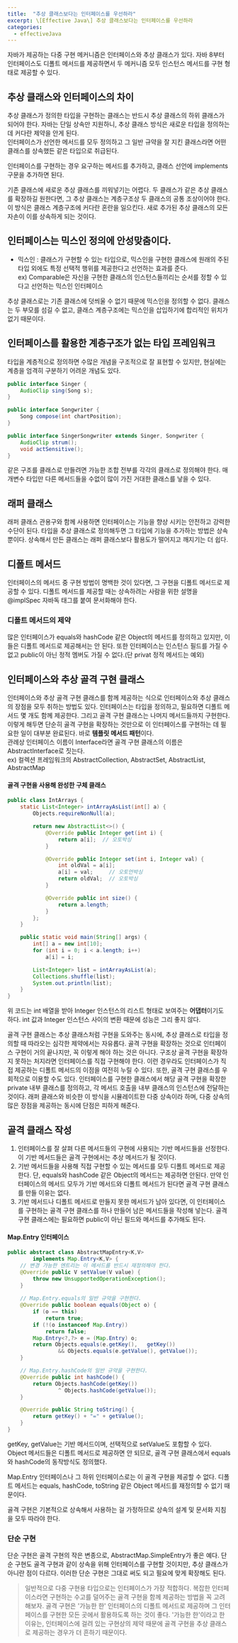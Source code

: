 ```yaml
---
title:  "추상 클래스보다는 인터페이스를 우선하라"
excerpt: \[Effective Java\] 추상 클래스보다는 인터페이스를 우선하라
categories:
  - effectiveJava
---
```


자바가 제공하는 다중 구현 메커니즘은 인터페이스와 추상 클래스가 있다. 자바 8부터 인터페이스도 디폴트 메서드를 제공하면서 두 메커니즘 모두 인스턴스 메서드를 구현 형태로 제공할 수 있다.

## 추상 클래스와 인터페이스의 차이
추상 클래스가 정의한 타입을 구현하는 클래스는 반드시 추상 클래스의 하위 클래스가 되어야 한다. 자바는 단일 상속만 지원하니, 추상 클래스 방식은 새로운 타입을 정의하는 데 커다란 제약을 안게 된다.  
인터페이스가 선언한 메서드를 모두 정의하고 그 일반 규약을 잘 지킨 클래스라면 어떤 클래스를 상속했든 같은 타입으로 취급된다.

인터페이스를 구현하는 경우 요구하는 메서드를 추가하고, 클래스 선언에 implements 구문을 추가하면 된다.  

기존 클래스에 새로운 추상 클래스를 끼워넣기는 어렵다. 두 클래스가 같은 추상 클래스를 확장하길 원한다면, 그 추상 클래스는 계층구조상 두 클래스의 공통 조상이어야 한다. 이 방식은 클래스 계층구조에 커다란 혼란을 일으킨다. 새로 추가된 추상 클래스의 모든 자손이 이를 상속하게 되는 것이다.

## 인터페이스는 믹스인 정의에 안성맞춤이다.
- 믹스인 : 클래스가 구현할 수 있는 타입으로, 믹스인을 구현한 클래스에 원래의 주된 타입 외에도 특정 선택적 행위를 제공한다고 선언하는 효과를 준다.  
ex) Comparable은 자신을 구현한 클래스의 인스턴스들끼리는 순서를 정할 수 있다고 선언하는 믹스인 인터페이스

추상 클래스로는 기존 클래스에 덧씌울 수 없기 때문에 믹스인을 정의할 수 없다. 클래스는 두 부모를 섬길 수 없고, 클래스 계층구조에는 믹스인을 삽입하기에 합리적인 위치가 없기 때문이다.

## 인터페이스를 활용한 계층구조가 없는 타입 프레임워크
타입을 계층적으로 정의하면 수많은 개념을 구조적으로 잘 표현할 수 있지만, 현실에는 계층을 엄격히 구분하기 어려운 개념도 있다.

  
```java
public interface Singer {
    AudioClip sing(Song s);
}

public interface Songwriter {
    Song compose(int chartPosition);
}

```  

  
```java
public interface SingerSongwriter extends Singer, Songwriter {
    AudioClip strum();
    void actSensitive();
}
```  

같은 구조를 클래스로 만들려면 가능한 조합 전부를 각각의 클래스로 정의해야 한다. 매개변수 타입만 다른 메서드들을 수없이 많이 가진 거대한 클래스를 낳을 수 있다.

## 래퍼 클래스
래퍼 클래스 관용구와 함께 사용하면 인터페이스는 기능을 향상 시키는 안전하고 강력한 수단이 된다. 타입을 추상 클래스로 정의해두면 그 타입에 기능을 추가하는 방법은 상속뿐이다. 상속해서 만든 클래스는 래퍼 클래스보다 활용도가 떨어지고 깨지기는 더 쉽다.  

## 디폴트 메서드
인터페이스의 메서드 중 구현 방법이 명백한 것이 있다면, 그 구현을 디폴트 메서드로 제공할 수 있다. 디폴트 메서드를 제공할 때는 상속하려는 사람을 위한 설명을 @implSpec 자바독 태그를 붙여 문서화해야 한다.  

### 디폴트 메서드의 제약
많은 인터페이스가 equals와 hashCode 같은 Object의 메서드를 정의하고 있지만, 이들은 디폴트 메서드로 제공해서는 안 된다. 또한 인터페이스는 인스턴스 필드를 가질 수 없고 public이 아닌 정적 멤버도 가질 수 없다.(단 privat 정적 메서드는 예외)

## 인터페이스와 추상 골격 구현 클래스
인터페이스와 추상 골격 구현 클래스를 함께 제공하는 식으로 인터페이스와 추상 클래스의 장점을 모두 취하는 방법도 있다. 인터페이스는 타입을 정의하고, 필요하면 디폴트 메서드 몇 개도 함께 제공한다. 그리고 골격 구현 클래스는 나머지 메서드들까지 구현한다. 이렇게 해두면 단순히 골격 구현을 확장하는 것만으로 이 인터페이스를 구현하는 데 필요한 일이 대부분 완료된다. 바로 **템플릿 메서드 패턴**이다.  
관례상 인터페이스 이름이 Interface라면 골격 구현 클래스의 이름은 AbstractInterface로 짓는다.  
ex) 컬렉션 프레임워크의 AbstractCollection, AbstractSet, AbstractList, AbstractMap

#### 골격 구현을 사용해 완성한 구체 클래스
  
```java
public class IntArrays {
    static List<Integer> intArrayAsList(int[] a) {
        Objects.requireNonNull(a);

        return new AbstractList<>() {
            @Override public Integer get(int i) {
                return a[i];  // 오토박싱
            }

            @Override public Integer set(int i, Integer val) {
                int oldVal = a[i];
                a[i] = val;     // 오토언박싱
                return oldVal;  // 오토박싱
            }

            @Override public int size() {
                return a.length;
            }
        };
    }

    public static void main(String[] args) {
        int[] a = new int[10];
        for (int i = 0; i < a.length; i++)
            a[i] = i;

        List<Integer> list = intArrayAsList(a);
        Collections.shuffle(list);
        System.out.println(list);
    }
}
```  

위 코드는 int 배열을 받아 Integer 인스턴스의 리스트 형태로 보여주는 **어댑터**이기도 하다. int 값과 Integer 인스턴스 사이의 변환 때문에 성능은 그리 좋지 않다.


골격 구현 클래스는 추상 클래스처럼 구현을 도와주는 동시에, 추상 클래스로 타입을 정의할 때 따라오는 심각한 제약에서는 자유롭다. 골격 구현을 확장하는 것으로 인터페이스 구현이 거의 끝나지만, 꼭 이렇게 해야 하는 것은 아니다. 구조상 골격 구현을 확장하지 못하는 처지라면 인터페이스를 직접 구현해야 한다. 이런 경우라도 인터페이스가 직접 제공하는 디폴트 메서드의 이점을 여전히 누릴 수 있다. 또한, 골격 구현 클래스를 우회적으로 이용할 수도 있다. 인터페이스를 구현한 클래스에서 해당 골격 구현을 확장한 private 내부 클래스를 정의하고, 각 메서드 호출을 내부 클래스의 인스턴스에 전달하는 것이다. 래퍼 클래스와 비슷한 이 방식을 시뮬레이트한 다중 상속이라 하며, 다중 상속의 많은 장점을 제공하는 동시에 단점은 피하게 해준다.

## 골격 클래스 작성
1. 인터페이스를 잘 살펴 다른 메서드들의 구현에 사용되는 기반 메서드들을 선정한다. 이 기반 메서드들은 골격 구현에서는 추상 메서드가 될 것이다.
2. 기반 메서드들을 사용해 직접 구현할 수 있는 메서드를 모두 디폴트 메서드로 제공한다. 단, equals와 hashCode 같은 Object의 메서드는 제공하면 안된다. 만약 인터페이스의 메서드 모두가 기반 메서드와 디폴트 메서드가 된다면 골격 구현 클래스를 만들 이유는 없다.
3. 기반 메서드나 디폴트 메서드로 만들지 못한 메서드가 남아 있다면, 이 인터페이스를 구현하는 골격 구현 클래스를 하나 만들어 남은 메서드들을 작성해 넣는다. 골격 구현 클래스에는 필요하면 public이 아닌 필드와 메서드를 추가해도 된다.

#### Map.Entry 인터페이스

  
```java
public abstract class AbstractMapEntry<K,V>
        implements Map.Entry<K,V> {
    // 변경 가능한 엔트리는 이 메서드를 반드시 재정의해야 한다.
    @Override public V setValue(V value) {
        throw new UnsupportedOperationException();
    }
    
    // Map.Entry.equals의 일반 규약을 구현한다.
    @Override public boolean equals(Object o) {
        if (o == this)
            return true;
        if (!(o instanceof Map.Entry))
            return false;
        Map.Entry<?,?> e = (Map.Entry) o;
        return Objects.equals(e.getKey(),   getKey())
                && Objects.equals(e.getValue(), getValue());
    }

    // Map.Entry.hashCode의 일반 규약을 구현한다.
    @Override public int hashCode() {
        return Objects.hashCode(getKey())
                ^ Objects.hashCode(getValue());
    }

    @Override public String toString() {
        return getKey() + "=" + getValue();
    }
}
```  
getKey, getValue는 기반 메서드이며, 선택적으로 setValue도 포함할 수 있다. Object 메서드들은 디폴트 메서드로 제공하면 안 되므로, 골격 구현 클래스에서 equals와 hashCode의 동작방식도 정의했다.  

Map.Entry 인터페이스나 그 하위 인터페이스로는 이 골격 구현을 제공할 수 없다. 디폴트 메서드는 equals, hashCode, toString 같은 Object 메서드를 재정의할 수 없기 때문이다.  

골격 구현은 기본적으로 상속해서 사용하는 걸 가정하므로 상속의 설계 및 문서화 지침을 모두 따라야 한다.

### 단순 구현
단순 구현은 골격 구현의 작은 변종으로, AbstractMap.SimpleEntry가 좋은 예다. 단순 구현도 골격 구현과 같이 상속을 위해 인터페이스를 구현할 것이지만, 추상 클래스가 아니란 점이 다르다. 이러한 단순 구현은 그대로 써도 되고 필요에 맞게 확장해도 된다.

> 일반적으로 다중 구현용 타입으로는 인터페이스가 가장 적합하다. 복잡한 인터페이스라면 구현하는 수고를 덜어주는 골격 구현을 함께 제공하는 방법을 꼭 고려해보자. 골격 구현은 '가능한 한' 인터페이스의 디폴트 메서드로 제공하며 그 인터페이스를 구현한 모든 곳에서 활용하도록 하는 것이 좋다. '가능한 한'이라고 한 이유는, 인터페이스에 걸려 있는 구현상의 제약 때문에 골격 구현을 추상 클래스로 제공하는 경우가 더 흔하기 때문이다.
